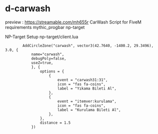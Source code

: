 # d-carwash
preview : https://streamable.com/mh655r
CarWash Script for FiveM
requirements mythic_progbar
             np-target 
             
NP-Target Setup
np-target/client.lua

            AddCircleZone("carwash", vector3(42.7640, -1400.2, 29.3496), 3.0, {
                name="carwash",
                debugPoly=false,
                useZ=true,
                }, {
                    options = {
                        {
                            event = "carwash31:31",
                            icon = "fas fa-coins",
                            label = "Yıkama Bileti Al",
                        },
                        {
                            event = "itemver:kurulama",
                            icon = "fas fa-coins",
                            label = "Kurulama Bileti Al",
                        },
                    },
                    distance = 1.5
                })   

